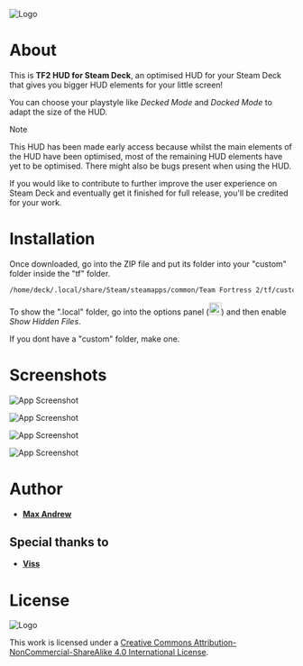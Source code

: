 
![Logo](https://images.gamebanana.com/img/ss/wips/6561293464f42.jpg)
# About

This is **TF2 HUD for Steam Deck**, an optimised HUD for your Steam Deck that gives you bigger HUD elements for your little screen!

You can choose your playstyle like *Decked Mode* and *Docked Mode* to adapt the size of the HUD.

> [!NOTE]
> This HUD has been made early access because whilst the main elements of the HUD have been optimised, most of the remaining HUD elements have yet to be optimised. There might also be bugs present when using the HUD.
>
> If you would like to contribute to further improve the user experience on Steam Deck and eventually get it finished for full release, you'll be credited for your work.
# Installation

Once downloaded, go into the ZIP file and put its folder into your "custom" folder inside the "tf" folder.

```bash
/home/deck/.local/share/Steam/steamapps/common/Team Fortress 2/tf/custom
```

To show the ".local" folder, go into the options panel (<img height="22" width="22" src="https://upload.wikimedia.org/wikipedia/commons/b/b2/Hamburger_icon.svg">) and then enable *Show Hidden Files*.

If you dont have a "custom" folder, make one.
# Screenshots

![App Screenshot](https://images.gamebanana.com/img/ss/wips/6659ee023cbc8.jpg)

![App Screenshot](https://images.gamebanana.com/img/ss/wips/656120f1c4c28.jpg)

![App Screenshot](https://images.gamebanana.com/img/ss/wips/656120e1a1d84.jpg)

![App Screenshot](https://images.gamebanana.com/img/ss/wips/656120e6b3d30.jpg)
# Author

- [**Max Andrew**](https://github.com/maxiandrew)

## Special thanks to
- [**Viss**](https://github.com/Lambdagon)
# License

![Logo](https://i.creativecommons.org/l/by-nc-sa/4.0/88x31.png)

This work is licensed under a [Creative Commons Attribution-NonCommercial-ShareAlike 4.0 International License](creativecommons.org/licenses/by-nc-sa/4.0/).